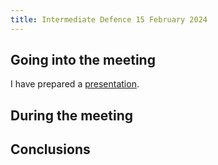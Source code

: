 ```yaml
---
title: Intermediate Defence 15 February 2024
---
```


## Going into the meeting
I have prepared a [presentation](/presentation/intermediate-presentation.html).

## During the meeting

## Conclusions
